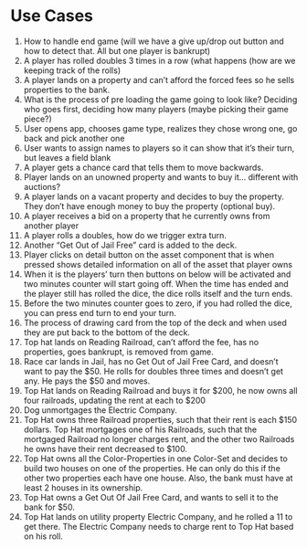 # Use Cases
1. How to handle end game (will we have a give up/drop out button and how to detect that. All but one player is bankrupt)
2. A player has rolled doubles 3 times in a row (what happens (how are we keeping track of the rolls)
3. A player lands on a property and can’t afford the forced fees so he sells properties to the bank.
4. What is the process of pre loading the game going to look like? Deciding who goes first, deciding how many players (maybe picking their game piece?)
5. User opens app, chooses game type, realizes they chose wrong one, go back and pick another one
6. User wants to assign names to players so it can show that it’s their turn, but leaves a field blank 
7. A player gets a chance card that tells them to move backwards.
8. Player lands on an unowned property and wants to buy it… different with auctions?
9. A player lands on a vacant property and decides to buy the property. They don’t have enough money to buy the property  (optional buy).
10. A player receives a bid on a property that he currently owns from another player
11. A player rolls a doubles, how do we trigger extra turn. 
12. Another “Get Out of Jail Free” card is added to the deck.
13. Player clicks on detail button on the asset component that is when pressed shows detailed information on all of the asset that player owns
14. When it is the players’ turn then buttons on below will be activated and two minutes counter will start going off. When the time has ended and the player still has rolled the dice, the dice rolls itself and the turn ends.
15. Before the two minutes counter goes to zero, if you had rolled the dice, you can press end turn to end your turn.
16. The process of drawing card from the top of the deck and when used they are put back to the bottom of the deck.
17. Top hat lands on Reading Railroad, can’t afford the fee, has no properties, goes bankrupt, is removed from game.
18. Race car lands in Jail, has no Get Out of Jail Free Card, and doesn’t want to pay the $50. He rolls for doubles three times and doesn’t get any. He pays the $50 and moves.
19. Top Hat lands on Reading Railroad and buys it for $200, he now owns all four railroads, updating the rent at each to $200
20. Dog unmortgages the Electric Company.
21. Top Hat owns three Railroad properties, such that their rent is each $150 dollars. Top Hat mortgages one of his Railroads, such that the mortgaged Railroad no longer charges rent, and the other two Railroads he owns have their rent decreased to $100.
22. Top Hat owns all the Color-Properties in one Color-Set and decides to build two houses on one of the properties. He can only do this if the other two properties each have one house. Also, the bank must have at least 2 houses in its ownership.
23. Top Hat owns a Get Out Of Jail Free Card, and wants to sell it to the bank for $50.
24. Top Hat lands on utility property Electric Company, and he rolled a 11 to get there. The Electric Company needs to charge rent to Top Hat based on his roll.